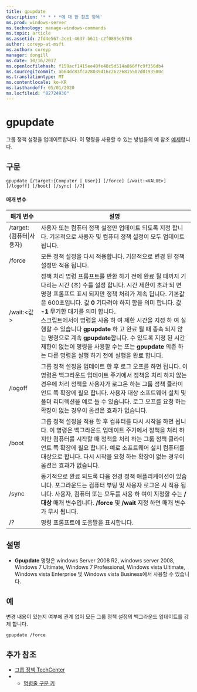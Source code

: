 ```yaml
---
title: gpupdate
description: '* * * *에 대 한 참조 항목'
ms.prod: windows-server
ms.technology: manage-windows-commands
ms.topic: article
ms.assetid: 2fd4e567-2ce1-4637-b611-c2f0895e5708
author: coreyp-at-msft
ms.author: coreyp
manager: dongill
ms.date: 10/16/2017
ms.openlocfilehash: f159acf1415ee48fe48c5d514a866ffc9f356db4
ms.sourcegitcommit: ab64dc83fca28039416c26226815502d0193500c
ms.translationtype: MT
ms.contentlocale: ko-KR
ms.lasthandoff: 05/01/2020
ms.locfileid: "82724930"
---
```

# <a name="gpupdate"></a>gpupdate

그룹 정책 설정을 업데이트합니다. 이 명령을 사용할 수 있는 방법을의 예 참조 [예제](#examples)합니다.

## <a name="syntax"></a>구문

```
gpupdate [/target:{Computer | User}] [/force] [/wait:<VALUE>] [/logoff] [/boot] [/sync] [/?]
```

#### <a name="parameters"></a>매개 변수

|     매개 변수     |                                                                                                                                                                                                                                                                                                                             설명                                                                                                                                                                                                                                                                                                                             |
|-------------------|---------------------------------------------------------------------------------------------------------------------------------------------------------------------------------------------------------------------------------------------------------------------------------------------------------------------------------------------------------------------------------------------------------------------------------------------------------------------------------------------------------------------------------------------------------------------------------------------------------------------------------------------------------------------|
| /target: {컴퓨터\|사용자} | 사용자 또는 컴퓨터 정책 설정만 업데이트 되도록 지정 합니다. 기본적으로 사용자 및 컴퓨터 정책 설정이 모두 업데이트 됩니다.                                                                                                                                                                                                                                                                                                                                |
|      /force       |                                                                                                                                                                                                                                                                                   모든 정책 설정을 다시 적용합니다. 기본적으로 변경 된 정책 설정만 적용 됩니다.                                                                                                                                                                                                                                                                                    |
|  /wait:\<값>   | 정책 처리 명령 프롬프트를 반환 하기 전에 완료 될 때까지 기다리는 시간 (초) 수를 설정 합니다. 시간 제한이 초과 되 면 명령 프롬프트 표시 되지만 정책 처리가 계속 됩니다. 기본값은 600초입니다. 값 **0** 기다려야 하지 함을 의미 합니다. 값 **-1** 무기한 대기를 의미 합니다.</br>스크립트에서이 명령을 사용 하 여 제한 시간을 지정 하 여 실행할 수 있습니다 **gpupdate** 하 고 완료 될 때 종속 되지 않는 명령으로 계속 **gpupdate**합니다. 수 있도록 지정 된 시간 제한이 없는이 명령을 사용할 수는 또는 **gpupdate** 의존 하는 다른 명령을 실행 하기 전에 실행을 완료 합니다. |
|      /logoff      |                                                                                                                                   그룹 정책 설정을 업데이트 한 후 로그 오프를 하면 됩니다. 이 명령은 백그라운드 업데이트 주기에서 정책을 처리 하지 않는 경우에 처리 정책을 사용자가 로그온 하는 그룹 정책 클라이언트 쪽 확장에 필요 합니다. 사용자 대상 소프트웨어 설치 및 폴더 리디렉션을 예로 들 수 있습니다. 로그 오프를 요청 하는 확장이 없는 경우이 옵션은 효과가 없습니다.                                                                                                                                    |
|       /boot       |                                                                                                                                       그룹 정책 설정을 적용 한 후 컴퓨터를 다시 시작을 하면 됩니다. 이 명령은 백그라운드 업데이트 주기에서 정책을 처리 하지만 컴퓨터를 시작할 때 정책을 처리 하는 그룹 정책 클라이언트 쪽 확장에 필요 합니다. 예로 소프트웨어 설치 컴퓨터를 대상으로 합니다. 다시 시작을 요청 하는 확장이 없는 경우이 옵션은 효과가 없습니다.                                                                                                                                        |
|       /sync       |                                                                                                                                                                              동기적으로 완료 되도록 다음 전경 정책 애플리케이션이 있습니다. 포그라운드는 컴퓨터 부팅 및 사용자 로그온 시 적용 됩니다. 사용자, 컴퓨터 또는 모두를 사용 하 여이 지정할 수는 **/대상** 매개 변수입니다. **/force** 및 **/wait** 지정 하면 매개 변수가 무시 됩니다.                                                                                                                                                                               |
|        /?         |                                                                                                                                                                                                                                                                                                                명령 프롬프트에 도움말을 표시합니다.                                                                                                                                                                                                                                                                                                                 |

## <a name="remarks"></a>설명

-   **Gpupdate** 명령은 windows Server 2008 R2, windows server 2008, Windows 7 Ultimate, Windows 7 Professional, Windows vista Ultimate, Windows vista Enterprise 및 Windows vista Business에서 사용할 수 있습니다.

## <a name="examples"></a>예

변경 내용이 있는지 여부에 관계 없이 모든 그룹 정책 설정의 백그라운드 업데이트를 강제 합니다.

```
gpupdate /force
```

## <a name="additional-references"></a>추가 참조

-   [그룹 정책 TechCenter](https://go.microsoft.com/fwlink/?LinkID=145531)
-   - [명령줄 구문 키](command-line-syntax-key.md)
